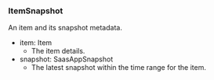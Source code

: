### ItemSnapshot
An item and its snapshot metadata.

- item: Item
  - The item details.
- snapshot: SaasAppSnapshot
  - The latest snapshot within the time range for the item.
